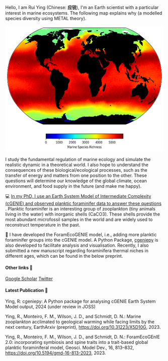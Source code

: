 <!--
**ruiying-ocean/ruiying-ocean** is a ✨ _special_ ✨ repository because its `README.md` (this file) appears on your GitHub profile.
-->

Hello, I am Rui Ying (Chinese: **应锐**), I'm an Earth scientist with a particular interest in marine ecosystems. The following map explains why (a modelled species diversity using METAL theory). 

<p align="center">
    <img src="richness.png" alt="Species Richness" width="600" height="400">
</p>

I study the fundamental regulation of marine ecology and simulate the realistic dynamic in a theoretical world. I also hope to understand the consequences of these biological/ecological processes, such as the transfer of energy and matters from one position to the other. These questions will determine our knowledge of the global climate, ocean environment, and food supply in the future (and make me happy).

:computer:  <ins> In my PhD, I use an Earth System Model of Intermediate Complexity ([cGENIE](https://github.com/derpycode/cgenie.muffin)) and observed planktic foraminifer data to answer these questions  </ins>. Planktic foraminifer is an interesting group of zooplankton (tiny animals living in the water) with inorganic shells (CaCO3). These shells provide the most abundant microfossil samples in the world and are widely used to reconstruct temperature in the past.

:star2: I have developed the ForamEcoGENIE model, i.e., adding more planktic foraminifer groups into the cGENIE model. A Python Package, [cgeniepy](https://github.com/ruiying-ocean/cgeniepy) is also developed to facilitate analysis and visualisation. Recently, I also submitted a new manuscript regarding foraminifera thermal niches in different ages, which can be found in the below preprint. 

#### Other links :link:
[Google Scholar](https://scholar.google.com/citations?user=1QNR-nEAAAAJ&hl=en)
[Twitter](https://twitter.com/YingRui17)

#### Latest Publication 📖
Ying, R: cgeniepy: A Python package for analysing cGENIE Earth System Model output, 2024 (under review in JOSS)

Ying, R., Monteiro, F. M., Wilson, J. D., and Schmidt, D. N.: Marine zooplankton acclimated to geological warming while facing limits by the next century, EarthArxiv (preprint), https://doi.org/10.31223/X5D10G, 2023.

Ying, R., Monteiro, F. M., Wilson, J. D., and Schmidt, D. N.: ForamEcoGEnIE 2.0: incorporating symbiosis and spine traits into a trait-based global planktic foraminiferal model, Geosci. Model Dev., 16, 813–832, https://doi.org/10.5194/gmd-16-813-2023, 2023. 
